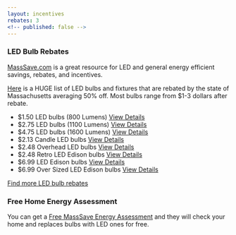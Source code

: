 ```yaml
---
layout: incentives
rebates: 3
<!-- published: false -->
---
```


### LED Bulb Rebates
[MassSave.com](http://www.masssave.com/residential/mass-energy-rebate) is a great resource for LED and general energy efficient savings, rebates, and incentives.

[Here](http://www.energyfederation.org/masssave/lighting-3.html?limit=36) is a HUGE list of LED bulbs and fixtures that are rebated by the state of Massachusetts averaging 50% off. Most bulbs range from $1-3 dollars after rebate.

- $1.50 LED bulbs (800 Lumens) [View Details](http://www.energyfederation.org/masssave/lighting-3/maxlite-9w-27k-a19.html)
- $2.75 LED bulbs (1100 Lumens) [View Details](http://www.energyfederation.org/masssave/lighting-3/maxlite-11w-27k-a19-1.html)
- $4.75 LED bulbs (1600 Lumens) [View Details](http://www.energyfederation.org/masssave/lighting-3/philips-a21-led-3-way-incented.html)
- $2.13 Candle LED bulbs [View Details](http://www.energyfederation.org/masssave/lighting-3/philips-4-5w-bent-tip-led.html)
- $2.48 Overhead LED bulbs [View Details](http://www.energyfederation.org/masssave/lighting-3/tcp-9w-27k-br30.html)
- $2.48 Retro LED Edison bulbs [View Details](http://www.energyfederation.org/masssave/lighting-3/maxlite-7w-22k-st19-vintage-1.html)
- $6.99 LED Edison bulbs [View Details](http://www.energyfederation.org/masssave/lighting-3/maxlite-7w-27k-a19-1.html)
- $6.99 Over Sized LED Edison bulbs [View Details](http://www.energyfederation.org/masssave/lighting-3/maxlite-7w-27k-g25-1.html)

[Find more LED bulb rebates](http://www.energyfederation.org/masssave/lighting-3.html?limit=36)

### Free Home Energy Assessment
You can get a [Free MassSave Energy Assessment](http://www.masssave.com/en/residential/home-energy-assessments) and they will check your home and replaces bulbs with LED ones for free.
